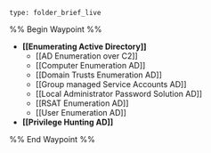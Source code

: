 
 
```ccard
type: folder_brief_live
```

%% Begin Waypoint %%
- **[[Enumerating Active Directory]]**
	- [[AD Enumeration over C2]]
	- [[Computer Enumeration AD]]
	- [[Domain Trusts Enumeration AD]]
	- [[Group managed Service Accounts AD]]
	- [[Local Administrator Password Solution AD]]
	- [[RSAT Enumeration AD]]
	- [[User Enumeration AD]]
- **[[Privilege Hunting AD]]**

%% End Waypoint %%
